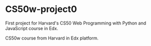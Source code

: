 # CS50w-project0
First project for Harvard's CS50 Web Programming with Python and JavaScript course in Edx.

CS50w course from Harvard in Edx platform.
